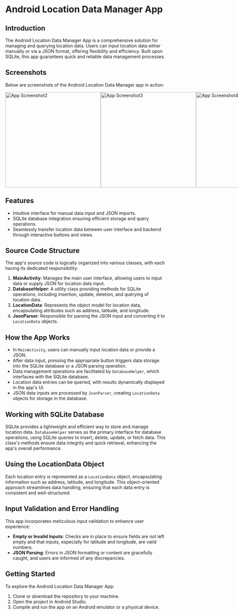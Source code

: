 # Android Location Data Manager App

## Introduction

The Android Location Data Manager App is a comprehensive solution for managing and querying location data. Users can input location data either manually or via a JSON format, offering flexibility and efficiency. Built upon SQLite, this app guarantees quick and reliable data management processes.

## Screenshots

Below are screenshots of the Android Location Data Manager app in action:

<div style="display: flex; justify-content: space-between;">
  <img src="https://github.com/ahmaad-ansari/SOFE4640U-Assignment-2/assets/88805493/4a932ad1-98cb-4a46-8a02-dadce16cda98" alt="App Screenshot2" width="300">
  <img src="https://github.com/ahmaad-ansari/SOFE4640U-Assignment-2/assets/88805493/6e76d819-61d9-41bb-a44a-1b16e1709027" alt="App Screenshot3" width="300">
  <img src="https://github.com/ahmaad-ansari/SOFE4640U-Assignment-2/assets/88805493/6109e7e6-5133-47ac-8073-e604222cd3d4" alt="App Screenshot4" width="300">
  <img src="https://github.com/ahmaad-ansari/SOFE4640U-Assignment-2/assets/88805493/b35b5168-dffb-4f16-8d56-27ab1e12a076" alt="App Screenshot1" width="300">
</div>

## Features

- Intuitive interface for manual data input and JSON imports.
- SQLite database integration ensuring efficient storage and query operations.
- Seamlessly transfer location data between user interface and backend through interactive buttons and views.

## Source Code Structure

The app's source code is logically organized into various classes, with each having its dedicated responsibility:

1. **MainActivity**: Manages the main user interface, allowing users to input data or supply JSON for location data input.
2. **DatabaseHelper**: A utility class providing methods for SQLite operations, including insertion, update, deletion, and querying of location data.
3. **LocationData**: Represents the object model for location data, encapsulating attributes such as address, latitude, and longitude.
4. **JsonParser**: Responsible for parsing the JSON input and converting it to `LocationData` objects.

## How the App Works

- In `MainActivity`, users can manually input location data or provide a JSON.
- After data input, pressing the appropriate button triggers data storage into the SQLite database or a JSON parsing operation.
- Data management operations are facilitated by `DatabaseHelper`, which interfaces with the SQLite database.
- Location data entries can be queried, with results dynamically displayed in the app's UI.
- JSON data inputs are processed by `JsonParser`, creating `LocationData` objects for storage in the database.

## Working with SQLite Database

SQLite provides a lightweight and efficient way to store and manage location data. `DatabaseHelper` serves as the primary interface for database operations, using SQLite queries to insert, delete, update, or fetch data. This class's methods ensure data integrity and quick retrieval, enhancing the app's overall performance.

## Using the LocationData Object

Each location entry is represented as a `LocationData` object, encapsulating information such as address, latitude, and longitude. This object-oriented approach streamlines data handling, ensuring that each data entry is consistent and well-structured.

## Input Validation and Error Handling

This app incorporates meticulous input validation to enhance user experience:

- **Empty or Invalid Inputs**: Checks are in place to ensure fields are not left empty and that inputs, especially for latitude and longitude, are valid numbers.
- **JSON Parsing**: Errors in JSON formatting or content are gracefully caught, and users are informed of any discrepancies.

## Getting Started

To explore the Android Location Data Manager App:

1. Clone or download the repository to your machine.
2. Open the project in Android Studio.
3. Compile and run the app on an Android emulator or a physical device.
